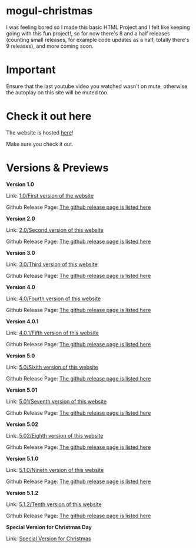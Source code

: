 # mogul-christmas

I was feeling bored so I made this basic HTML Project and I felt like keeping going with this fun project!, so for now there's 8 and a half releases (counting small releases, for example code updates as a half, totally there's 9 releases), and more coming soon.

# Important 
Ensure that the last youtube video you watched wasn't on mute, otherwise the autoplay on this site will be muted too. 

# Check it out here
The website is hosted [here](https://kendalldoescoding.gq/mogulchristmas)! 

Make sure you check it out.

# Versions & Previews
**Version 1.0**


Link: [1.0/First version of the website](https://mogulchristmas.kendalldoescoding.gq/version1)

Github Release Page: [The github release page is listed here](https://mogulchristmas.kendalldoescoding.gq/firstrelease)


**Version 2.0**

Link: [2.0/Second version of this website](https://mogulchristmas.kendalldoescoding.gq/version2)

Github Release Page: [The github release page is listed here](https://mogulchristmas.kendalldoescoding.gq/secondrelease)

**Version 3.0**

Link: [3.0/Third version of this website](https://mogulchristmas.kendalldoescoding.gq/version3)

Github Release Page: [The github release page is listed here](https://mogulchristmas.kendalldoescoding.gq/thirdrelease)

**Version 4.0**

Link: [4.0/Fourth version of this website](https://mogulchristmas.kendalldoescoding.gq/version4)

Github Release Page: [The github release page is listed here](https://mogulchristmas.kendalldoescoding.gq/fourthrelease)


**Version 4.0.1**

Link: [4.0.1/Fifth version of this website](https://mogulchristmas.kendalldoescoding.gq/version4.0.1)

Github Release Page: [The github release page is listed here](https://mogulchristmas.kendalldoescoding.gq/fourpointonerelease)

**Version 5.0**

Link: [5.0/Sixith version of this website](https://mogulchristmas.kendalldoescoding.gq/version5)

Github Release Page: [The github release page is listed here](https://mogulchristmas.kendalldoescoding.gq/fifithrelease)

**Version 5.01**

Link: [5.01/Seventh version of this website](https://mogulchristmas.kendalldoescoding.gq/version5.01)

Github Release Page: [The github release page is listed here](https://mogulchristmas.kendalldoescoding.gq/fivepointzeroonerelease)

**Version 5.02**

Link: [5.02/Eighth version of this website](https://mogulchristmas.kendalldoescoding.gq/version5.02)

Github Release Page: [The github release page is listed here](https://mogulchristmas.kendalldoescoding.gq/fivepointzerotworelease)

**Version 5.1.0**

Link: [5.1.0/Nineth version of this website](https://mogulchristmas.kendalldoescoding.gq/version5.1.0)

Github Release Page: [The github release page is listed here](https://mogulchristmas.kendalldoescoding.gq/fivepointonepointzero)

**Version 5.1.2**

Link: [5.1.2/Tenth version of this website](https://mogulchristmas.kendalldoescoding.gq/version5.1.0)

Github Release Page: [The github release page is listed here](https://mogulchristmas.kendalldoescoding.gq/fivepointonepointtwo)

**Special Version for Christmas Day**

Link: [Special Version for Christmas](https://deploy-preview-39--mogulchristmas.netlify.app)









